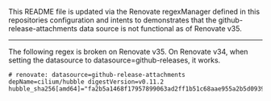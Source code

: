 This README file is updated via the Renovate regexManager defined in this
repositories configuration and intents to demonstrates that the
github-release-attachments data source is not functional as of Renovate v35.

---

The following regex is broken on Renovate v35. On Renovate v34,
when setting the datasource to datasource=github-releases, it works.

```
# renovate: datasource=github-release-attachments depName=cilium/hubble digestVersion=v0.11.2
hubble_sha256[amd64]="fa2b5a1468f17957899063ad2ff1b51c68aae955a2b5d09390174a7b36a80bdb"
```